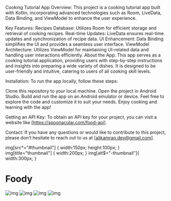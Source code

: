 Cooking Tutorial App
Overview:
This project is a cooking tutorial app built with Kotlin, incorporating advanced technologies such as Room, LiveData, Data Binding, and ViewModel to enhance the user experience.

Key Features:
Recipes Database: Utilizes Room for efficient storage and retrieval of cooking recipes.
Real-time Updates: LiveData ensures real-time updates and synchronization of recipe data.
UI Enhancement: Data Binding simplifies the UI and provides a seamless user interface.
ViewModel Architecture: Utilizes ViewModel for maintaining UI-related data and handling user interactions efficiently.
About the App:
This app serves as a cooking tutorial application, providing users with step-by-step instructions and insights into preparing a wide variety of dishes. It is designed to be user-friendly and intuitive, catering to users of all cooking skill levels.

Installation:
To run the app locally, follow these steps:

Clone this repository to your local machine.
Open the project in Android Studio.
Build and run the app on an Android emulator or device.
Feel free to explore the code and customize it to suit your needs. Enjoy cooking and learning with the app!

Getting an API Key:
To obtain an API key for your project, you can visit a website like [https://spoonacular.com/food-api].

Contact:
If you have any questions or would like to contribute to this project, please don't hesitate to reach out to us at [alikamran.dev@gmail.com].

img[src*="#thumbnail"] {
   width:150px;
   height:100px;
}
img[title="thumbnail"] {
   width:200px;
}
img[alt$="-thumbnail"]{
    width:300px;
}

# Foody
![img](https://github.com/alikamrann/Foody/assets/68841512/c2abf1c1-9768-40e9-bc22-dac42c565f7a)<!-- src = link#thumbnail -->
![img](https://github.com/alikamrann/Foody/assets/68841512/63867abf-09f5-4cf0-953d-0f7aef4f67bf)<!-- src = link#thumbnail -->
![img](https://github.com/alikamrann/Foody/assets/68841512/4f9d8556-147d-4ef7-aedb-0989db21bac8)<!-- src = link#thumbnail -->
![img](https://github.com/alikamrann/Foody/assets/68841512/c802e7d8-bf80-4aed-a1cd-e5fb6f342665)<!-- src = link#thumbnail -->
<!-- src = link#thumbnail -->
